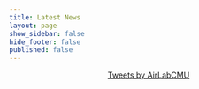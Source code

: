 ```yaml
---
title: Latest News
layout: page
show_sidebar: false
hide_footer: false
published: false
---
```



<center>
<a class="twitter-timeline" data-width="600" data-height="1500" href="https://twitter.com/AirLabCMU?ref_src=twsrc%5Etfw">Tweets by AirLabCMU</a> <script async src="https://platform.twitter.com/widgets.js" charset="utf-8"></script> 
</center>